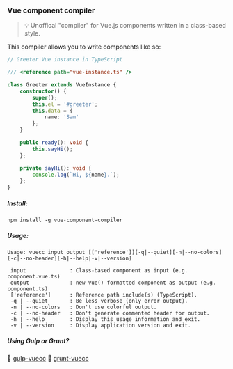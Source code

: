 ### Vue component compiler
<!--[![Build Status](https://travis-ci.org/stpettersens/dt-init.png?branch=master)](https://travis-ci.org/stpettersens/dt-init)
[![npm version](https://badge.fury.io/js/dt-init.svg)](http://npmjs.org/package/dt-init)
[![Dependency Status](https://david-dm.org/stpettersens/dt-init.png?theme=shields.io)](https://david-dm.org/stpettersens/dt-init) [![Development Dependency Status](https://david-dm.org/stpettersens/dt-init/dev-status.png?theme=shields.io)](https://david-dm.org/stpettersens/dt-init#info=devDependencies)-->

> :bulb: Unoffical "compiler" for Vue.js components written in a class-based style.

This compiler allows you to write components like so:

```ts
// Greeter Vue instance in TypeScript

/// <reference path="vue-instance.ts" />

class Greeter extends VueInstance {
	constructor() {
		super();
		this.el = '#greeter';
		this.data = {
		    name: 'Sam'
		};
	}

	public ready(): void {
		this.sayHi();
	};

	private sayHi(): void {
		console.log(`Hi, ${name}.`);
	};
}
```

##### Install:

`npm install -g vue-component-compiler`

##### Usage: 

```
Usage: vuecc input output [['reference']][-q|--quiet][-n|--no-colors]
[-c|--no-header][-h|--help|-v|--version]

 input              : Class-based component as input (e.g. component.vue.ts)
 output             : new Vue() formatted component as output (e.g. component.ts)
 ['reference']      : Reference path include(s) (TypeScript).
 -q | --quiet       : Be less verbose (only error output).
 -n | --no-colors   : Don't use colorful output.
 -c | --no-header   : Don't generate commented header for output.
 -h | --help        : Display this usage information and exit.
 -v | --version     : Display application version and exit.
 ```

##### Using Gulp or Grunt?

:tropical_drink: [gulp-vuecc](http://github.com/stpettersens/gulp-vuecc)
:boar: [grunt-vuecc](http://github.com/stpettersens/grunt-vuecc)
